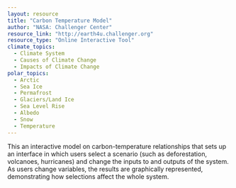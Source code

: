 ```yaml
---
layout: resource
title: "Carbon Temperature Model"
author: "NASA: Challenger Center"
resource_link: "http://earth4u.challenger.org"
resource_type: "Online Interactive Tool"
climate_topics:
  - Climate System
  - Causes of Climate Change
  - Impacts of Climate Change
polar_topics:
  - Arctic
  - Sea Ice
  - Permafrost
  - Glaciers/Land Ice
  - Sea Level Rise
  - Albedo
  - Snow
  - Temperature
---
```


This an interactive model on carbon-temperature relationships that sets up an interface in which users select a scenario (such as deforestation, volcanoes, hurricanes) and change the inputs to and outputs of the system. As users change variables, the results are graphically represented, demonstrating how selections affect the whole system.

